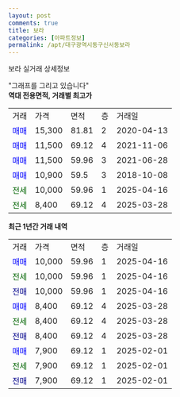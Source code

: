 ```yaml
---
layout: post
comments: true
title: 보라
categories: [아파트정보]
permalink: /apt/대구광역시동구신서동보라
---
```


보라 실거래 상세정보

<script type="text/javascript">
  google.charts.load('current', {'packages':['line', 'corechart']});
  google.charts.setOnLoadCallback(drawChart);

  function drawChart() {
    var data = new google.visualization.DataTable();
    data.addColumn('date', '거래일');
    data.addColumn('number', "매매");
    data.addColumn('number', "전세");
    data.addColumn('number', "전매");

    data.addRows([[new Date(Date.parse("2025-04-16")), 10000, null, null], [new Date(Date.parse("2025-04-16")), null, 10000, null], [new Date(Date.parse("2025-04-16")), null, null, 10000], [new Date(Date.parse("2025-03-28")), 8400, null, null], [new Date(Date.parse("2025-03-28")), null, 8400, null], [new Date(Date.parse("2025-03-28")), null, null, 8400], [new Date(Date.parse("2025-02-01")), 7900, null, null], [new Date(Date.parse("2025-02-01")), null, 7900, null], [new Date(Date.parse("2025-02-01")), null, null, 7900]]);

    var options = {
      hAxis: {
        format: 'yyyy/MM/dd'
      },    
      lineWidth: 0,
      pointsVisible: true,    
      title: '최근 1년간 유형별 실거래가 분포',
      legend: { position: 'bottom' }
    };

    var formatter = new google.visualization.NumberFormat({pattern:'###,###'} );
    formatter.format(data, 1);
    formatter.format(data, 2);
    
    setTimeout(function() {
        var chart = new google.visualization.LineChart(document.getElementById('columnchart_material'));
        chart.draw(data, (options));
        document.getElementById('loading').style.display = 'none';
    }, 200);
  }
</script>


<div id="loading" style="z-index:20; display: block; margin-left: 0px">"그래프를 그리고 있습니다"</div>
<div id="columnchart_material" style="width: 95%; margin-left: 0px; display: block"></div>
<!-- contents start -->
<b>역대 전용면적, 거래별 최고가</b>
<table class="sortable">
    <tr>
      <td>거래</td>
      <td>가격</td>
      <td>면적</td>
      <td>층</td>
      <td>거래일</td>
    </tr>
        <tr>
          <td><a style="color: blue">매매</a></td>
          <td>15,300</td>
          <td>81.81</td>
          <td>2</td>
          <td>2020-04-13</td>
        </tr>            <tr>
          <td><a style="color: blue">매매</a></td>
          <td>11,500</td>
          <td>69.12</td>
          <td>4</td>
          <td>2021-11-06</td>
        </tr>            <tr>
          <td><a style="color: blue">매매</a></td>
          <td>11,500</td>
          <td>59.96</td>
          <td>3</td>
          <td>2021-06-28</td>
        </tr>            <tr>
          <td><a style="color: blue">매매</a></td>
          <td>10,900</td>
          <td>59.5</td>
          <td>3</td>
          <td>2018-10-08</td>
        </tr>        
        <tr>
              <td><a style="color: darkgreen">전세</a></td>
              <td>10,000</td>
              <td>59.96</td>
              <td>1</td>
              <td>2025-04-16</td>
            </tr>            <tr>
              <td><a style="color: darkgreen">전세</a></td>
              <td>8,400</td>
              <td>69.12</td>
              <td>4</td>
              <td>2025-03-28</td>
            </tr>        
    
</table>

<b>최근 1년간 거래 내역</b>

<table class="sortable">
    <tr>
      <td>거래</td>
      <td>가격</td>
      <td>면적</td>
      <td>층</td>
      <td>거래일</td>
    </tr>
    <tr>
      <td><a style="color: blue">매매</a></td>
      <td>10,000</td>
      <td>59.96</td>
      <td>1</td>
      <td>2025-04-16</td>
    </tr>          <tr>
      <td><a style="color: darkgreen">전세</a></td>
      <td>10,000</td>
      <td>59.96</td>
      <td>1</td>
      <td>2025-04-16</td>
    </tr>          <tr>
      <td><a style="color: darkblue">전매</a></td>
      <td>10,000</td>
      <td>59.96</td>
      <td>1</td>
      <td>2025-04-16</td>
    </tr>          <tr>
      <td><a style="color: blue">매매</a></td>
      <td>8,400</td>
      <td>69.12</td>
      <td>4</td>
      <td>2025-03-28</td>
    </tr>          <tr>
      <td><a style="color: darkgreen">전세</a></td>
      <td>8,400</td>
      <td>69.12</td>
      <td>4</td>
      <td>2025-03-28</td>
    </tr>          <tr>
      <td><a style="color: darkblue">전매</a></td>
      <td>8,400</td>
      <td>69.12</td>
      <td>4</td>
      <td>2025-03-28</td>
    </tr>          <tr>
      <td><a style="color: blue">매매</a></td>
      <td>7,900</td>
      <td>69.12</td>
      <td>1</td>
      <td>2025-02-01</td>
    </tr>          <tr>
      <td><a style="color: darkgreen">전세</a></td>
      <td>7,900</td>
      <td>69.12</td>
      <td>1</td>
      <td>2025-02-01</td>
    </tr>          <tr>
      <td><a style="color: darkblue">전매</a></td>
      <td>7,900</td>
      <td>69.12</td>
      <td>1</td>
      <td>2025-02-01</td>
    </tr>      </table>
<!-- contents end -->    

